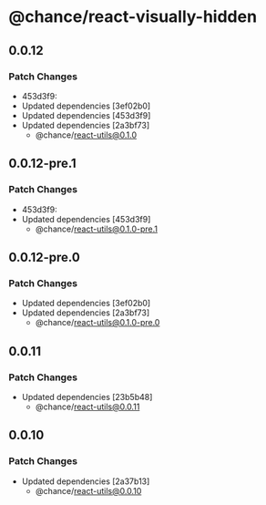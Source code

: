 # @chance/react-visually-hidden

## 0.0.12

### Patch Changes

- 453d3f9:
- Updated dependencies [3ef02b0]
- Updated dependencies [453d3f9]
- Updated dependencies [2a3bf73]
  - @chance/react-utils@0.1.0

## 0.0.12-pre.1

### Patch Changes

- 453d3f9:
- Updated dependencies [453d3f9]
  - @chance/react-utils@0.1.0-pre.1

## 0.0.12-pre.0

### Patch Changes

- Updated dependencies [3ef02b0]
- Updated dependencies [2a3bf73]
  - @chance/react-utils@0.1.0-pre.0

## 0.0.11

### Patch Changes

- Updated dependencies [23b5b48]
  - @chance/react-utils@0.0.11

## 0.0.10

### Patch Changes

- Updated dependencies [2a37b13]
  - @chance/react-utils@0.0.10
